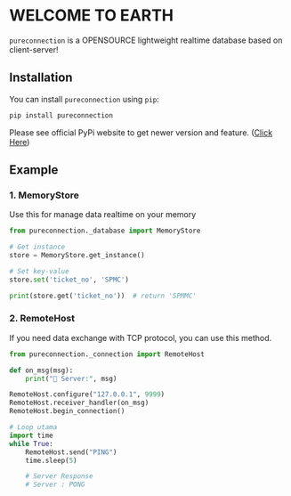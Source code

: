 # WELCOME TO EARTH

`pureconnection` is a OPENSOURCE lightweight realtime database based on client-server!

## Installation

You can install `pureconnection` using `pip`:


```bash
pip install pureconnection
```
Please see official PyPi website to get newer version and feature. ([Click Here](https://pypi.org/project/pureconnection))
## Example
### 1. MemoryStore 
Use this for manage data realtime on your memory
```python
from pureconnection._database import MemoryStore

# Get instance
store = MemoryStore.get_instance()

# Set key-value
store.set('ticket_no', 'SPMC')

print(store.get('ticket_no'))  # return 'SPMMC'
```
### 2. RemoteHost 
If you need data exchange with TCP protocol, you can use this method.
```python
from pureconnection._connection import RemoteHost

def on_msg(msg):
    print("📩 Server:", msg)

RemoteHost.configure("127.0.0.1", 9999)
RemoteHost.receiver_handler(on_msg)
RemoteHost.begin_connection()

# Loop utama
import time
while True:
    RemoteHost.send("PING")
    time.sleep(5)

    # Server Response
    # Server : PONG
```